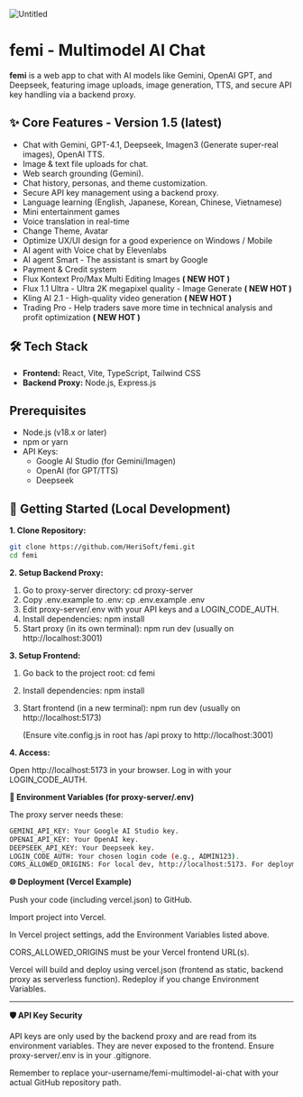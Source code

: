 ![Untitled](https://github.com/user-attachments/assets/0be0d945-e609-4237-aa84-ce0a05791a06)


# femi - Multimodel AI Chat

**femi** is a web app to chat with AI models like Gemini, OpenAI GPT, and Deepseek, featuring image uploads, image generation, TTS, and secure API key handling via a backend proxy.

## ✨ Core Features - Version 1.5 (latest)

*   Chat with Gemini, GPT-4.1, Deepseek, Imagen3 (Generate super-real images), OpenAI TTS.
*   Image & text file uploads for chat.
*   Web search grounding (Gemini).
*   Chat history, personas, and theme customization.
*   Secure API key management using a backend proxy.
*   Language learning (English, Japanese, Korean, Chinese, Vietnamese)
*   Mini entertainment games
*   Voice translation in real-time
*   Change Theme, Avatar
*   Optimize UX/UI design for a good experience on Windows / Mobile
*   AI agent with Voice chat by Elevenlabs
*   AI agent Smart - The assistant is smart by Google
*   Payment & Credit system
*   Flux Kontext Pro/Max Multi Editing Images **( NEW HOT )**
*   Flux 1.1 Ultra - Ultra 2K megapixel quality - Image Generate **( NEW HOT )**
*   Kling AI 2.1 - High-quality video generation **( NEW HOT )**
*   Trading Pro - Help traders save more time in technical analysis and profit optimization **( NEW HOT )**

## 🛠️ Tech Stack

*   **Frontend:** React, Vite, TypeScript, Tailwind CSS
*   **Backend Proxy:** Node.js, Express.js

## Prerequisites

*   Node.js (v18.x or later)
*   npm or yarn
*   API Keys:
    *   Google AI Studio (for Gemini/Imagen)
    *   OpenAI (for GPT/TTS)
    *   Deepseek

## 🚀 Getting Started (Local Development)

**1. Clone Repository:**

```bash
git clone https://github.com/HeriSoft/femi.git
cd femi
```

**2. Setup Backend Proxy:**

1. Go to proxy-server directory: cd proxy-server
2. Copy .env.example to .env: cp .env.example .env
3. Edit proxy-server/.env with your API keys and a LOGIN_CODE_AUTH.
4. Install dependencies: npm install
5. Start proxy (in its own terminal): npm run dev (usually on http://localhost:3001)

**3. Setup Frontend:**

1. Go back to the project root: cd femi
2. Install dependencies: npm install
3. Start frontend (in a new terminal): npm run dev (usually on http://localhost:5173)
   
   (Ensure vite.config.js in root has /api proxy to http://localhost:3001)

**4. Access:**

Open http://localhost:5173 in your browser. Log in with your LOGIN_CODE_AUTH.

**🔑 Environment Variables (for proxy-server/.env)**

The proxy server needs these:
```bash
GEMINI_API_KEY: Your Google AI Studio key.
OPENAI_API_KEY: Your OpenAI key.
DEEPSEEK_API_KEY: Your Deepseek key.
LOGIN_CODE_AUTH: Your chosen login code (e.g., ADMIN123).
CORS_ALLOWED_ORIGINS: For local dev, http://localhost:5173. For deployment, your Vercel frontend URL.
```

**🌐 Deployment (Vercel Example)**

Push your code (including vercel.json) to GitHub.

Import project into Vercel.

In Vercel project settings, add the Environment Variables listed above.

CORS_ALLOWED_ORIGINS must be your Vercel frontend URL(s).

Vercel will build and deploy using vercel.json (frontend as static, backend proxy as serverless function). Redeploy if you change Environment Variables.
______________________________________________
**🛡️ API Key Security**

API keys are only used by the backend proxy and are read from its environment variables. They are never exposed to the frontend. Ensure proxy-server/.env is in your .gitignore.

Remember to replace your-username/femi-multimodel-ai-chat with your actual GitHub repository path.
